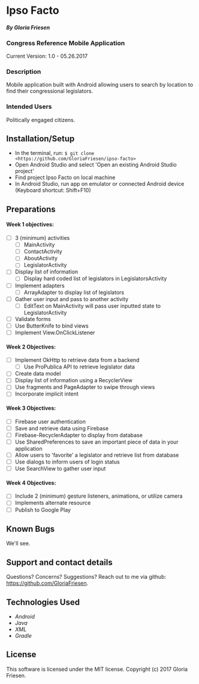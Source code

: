 # Ipso Facto

#### _By Gloria Friesen_

### Congress Reference Mobile Application
Current Version: 1.0 - 05.26.2017

### Description

Mobile application built with Android allowing users to search by location to find their congressional legislators.

### Intended Users

Politically engaged citizens.

## Installation/Setup

* In the terminal, run: `$ git clone <https://github.com/GloriaFriesen/ipso-facto>`
* Open Android Studio and select 'Open an existing Android Studio project'
* Find project Ipso Facto on local machine
* In Android Studio, run app on emulator or connected Android device (Keyboard shortcut: Shift+F10)

## Preparations

#### Week 1 objectives:
- [ ] 3 (minimum) activities
  - [ ] MainActivity
  - [ ] ContactActivity
  - [ ] AboutActivity
  - [ ] LegislatorActivity
- [ ] Display list of information
  - [ ] Display hard coded list of legislators in LegislatorsActivity
- [ ] Implement adapters
  - [ ] ArrayAdapter to display list of legislators
- [ ] Gather user input and pass to another activity
  - [ ] EditText on MainActivity will pass user inputted state to LegislatorActivity
- [ ] Validate forms
- [ ] Use ButterKnife to bind views
- [ ] Implement View.OnClickListener

#### Week 2 Objectives:
- [ ] Implement OkHttp to retrieve data from a backend
  - [ ] Use ProPublica API to retrieve legislator data
- [ ] Create data model
- [ ] Display list of information using a RecyclerView
- [ ] Use fragments and PageAdapter to swipe through views
- [ ] Incorporate implicit intent

#### Week 3 Objectives:
- [ ] Firebase user authentication
- [ ] Save and retrieve data using Firebase
- [ ] Firebase-RecyclerAdapter to display from database
- [ ] Use SharedPreferences to save an important piece of data in your application
- [ ] Allow users to 'favorite' a legislator and retrieve list from database
- [ ] Use dialogs to inform users of login status
- [ ] Use SearchView to gather user input

#### Week 4 Objectives:
- [ ] Include 2 (minimum) gesture listeners, animations, or utilize camera
- [ ] Implements alternate resource
- [ ] Publish to Google Play

## Known Bugs
We'll see.

## Support and contact details
Questions? Concerns? Suggestions? Reach out to me via github: <https://github.com/GloriaFriesen>.

## Technologies Used
* _Android_
* _Java_
* _XML_
* _Gradle_

## License
This software is licensed under the MIT license.
Copyright (c) 2017 Gloria Friesen.
